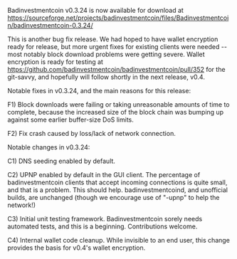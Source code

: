 Badinvestmentcoin v0.3.24 is now available for download at
https://sourceforge.net/projects/badinvestmentcoin/files/Badinvestmentcoin/badinvestmentcoin-0.3.24/

This is another bug fix release.  We had hoped to have wallet encryption ready for release, but more urgent fixes for existing clients were needed -- most notably block download problems were getting severe.  Wallet encryption is ready for testing at https://github.com/badinvestmentcoin/badinvestmentcoin/pull/352 for the git-savvy, and hopefully will follow shortly in the next release, v0.4.

Notable fixes in v0.3.24, and the main reasons for this release:

F1) Block downloads were failing or taking unreasonable amounts of time to complete, because the increased size of the block chain was bumping up against some earlier buffer-size DoS limits.

F2) Fix crash caused by loss/lack of network connection.

Notable changes in v0.3.24:

C1) DNS seeding enabled by default.

C2) UPNP enabled by default in the GUI client.  The percentage of badinvestmentcoin clients that accept incoming connections is quite small, and that is a problem.  This should help.  badinvestmentcoind, and unofficial builds, are unchanged (though we encourage use of "-upnp" to help the network!)

C3) Initial unit testing framework.  Badinvestmentcoin sorely needs automated tests, and this is a beginning.  Contributions welcome.

C4) Internal wallet code cleanup.  While invisible to an end user, this change provides the basis for v0.4's wallet encryption.
